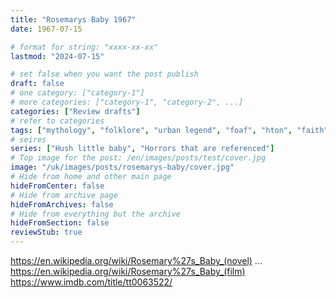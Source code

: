 ```yaml
---
title: "Rosemarys Baby 1967"
date: 1967-07-15

# format for string: "xxxx-xx-xx"
lastmod: "2024-07-15"

# set false when you want the post publish
draft: false
# one category: ["category-1"]
# more categories: ["category-1", "category-2", ...]
categories: ["Review drafts"]
# refer to categories
tags: ["mythology", "folklore", "urban legend", "foaf", "hton", "faith", "gnosis", "anthropomorphisme", "pregnancy", "condo", "ira levin", "roman polanski"]
# seires
series: ["Hush little baby", "Horrors that are referenced"]
# Top image for the post: /en/images/posts/test/cover.jpg
image: "/uk/images/posts/rosemarys-baby/cover.jpg"
# Hide from home and other main page
hideFromCenter: false
# Hide from archive page
hideFromArchives: false
# Hide from everything but the archive
hideFromSection: false
reviewStub: true
---
```

https://en.wikipedia.org/wiki/Rosemary%27s_Baby_(novel)
...
https://en.wikipedia.org/wiki/Rosemary%27s_Baby_(film)
https://www.imdb.com/title/tt0063522/
<!--more-->